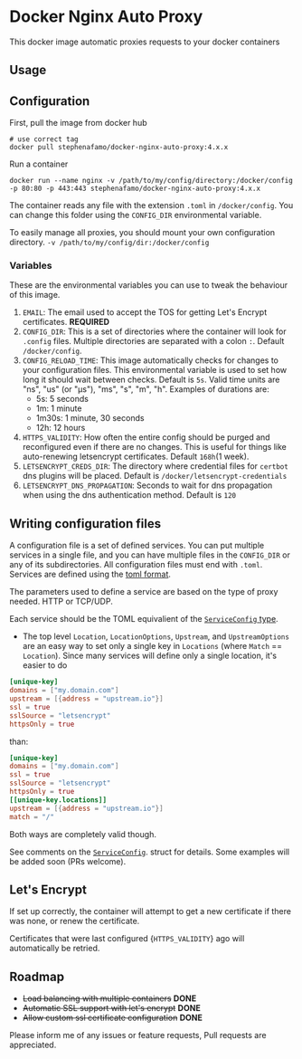 # **Docker Nginx Auto Proxy**
This docker image automatic proxies requests to your docker containers

## Usage

## Configuration

First, pull the image from docker hub

    # use correct tag
    docker pull stephenafamo/docker-nginx-auto-proxy:4.x.x 

Run a container

    docker run --name nginx -v /path/to/my/config/directory:/docker/config -p 80:80 -p 443:443 stephenafamo/docker-nginx-auto-proxy:4.x.x

The container reads any file with the extension `.toml` in `/docker/config`. You can change this folder using the `CONFIG_DIR` environmental variable.

To easily manage all proxies, you should mount your own configuration directory.
`-v /path/to/my/config/dir:/docker/config`

### Variables

These are the environmental variables you can use to tweak the behaviour of this image.

1. `EMAIL`: The email used to accept the TOS for getting Let's Encrypt certificates. **REQUIRED**
1. `CONFIG_DIR`: This is a set of directories where the container will look for `.config` files. Multiple directories are separated with a colon `:`. Default `/docker/config`.
1. `CONFIG_RELOAD_TIME`: This image automatically checks for changes to your configuration files. This environmental variable is used to set how long it should wait between checks. Default is `5s`. Valid time units are "ns", "us" (or "µs"), "ms", "s", "m", "h". Examples of durations are:
    * 5s: 5 seconds
    * 1m: 1 minute
    * 1m30s: 1 minute, 30 seconds
    * 12h: 12 hours
1. `HTTPS_VALIDITY`: How often the entire config should be purged and reconfigured even if there are no changes. This is useful for things like auto-renewing letsencrypt certificates. Default `168h`(1 week).
1. `LETSENCRYPT_CREDS_DIR`: The directory where credential files for `certbot` dns plugins will be placed. Default is `/docker/letsencrypt-credentials`
1. `LETSENCRYPT_DNS_PROPAGATION`: Seconds to wait for dns propagation when using the dns authentication method. Default is `120`


## Writing configuration files

A configuration file is a set of defined services. You can put multiple services in a single file, and you can have multiple files in the `CONFIG_DIR` or any of its subdirectories. All configuration files must end with `.toml`.  Services are defined using the [toml format](https://github.com/toml-lang/toml).

The parameters used to define a service are based on the type of proxy needed. HTTP or TCP/UDP. 

Each service should be the TOML equivalient of the [`ServiceConfig` type](https://github.com/stephenafamo/nginx-proxy-load-balancer/blob/master/internal/types.go#L45).

* The top level `Location`, `LocationOptions`, `Upstream`, and `UpstreamOptions` are an easy way to set only a single key in `Locations` (where `Match` == `Location`). Since many services will define only a single location, it's easier to do

```toml
[unique-key]
domains = ["my.domain.com"]
upstream = [{address = "upstream.io"}]
ssl = true
sslSource = "letsencrypt"
httpsOnly = true
```

than:

```toml
[unique-key]
domains = ["my.domain.com"]
ssl = true
sslSource = "letsencrypt"
httpsOnly = true
[[unique-key.locations]]
upstream = [{address = "upstream.io"}]
match = "/"
```

Both ways are completely valid though.

See comments on the [`ServiceConfig`](https://github.com/stephenafamo/nginx-proxy-load-balancer/blob/master/internal/types.go#L45). struct for details. Some examples will be added soon (PRs welcome).

## Let's Encrypt

If set up correctly, the container will attempt to get a new certificate if there was none, or renew the certificate.

Certificates that were last configured {`HTTPS_VALIDITY`} ago will automatically be retried.

## Roadmap

* ~~Load balancing with multiple containers~~ **DONE**
* ~~Automatic SSL support with let's encrypt~~ **DONE**
* ~~Allow custom ssl certificate configuration~~ **DONE**

Please inform me of any issues or feature requests, Pull requests are appreciated.
